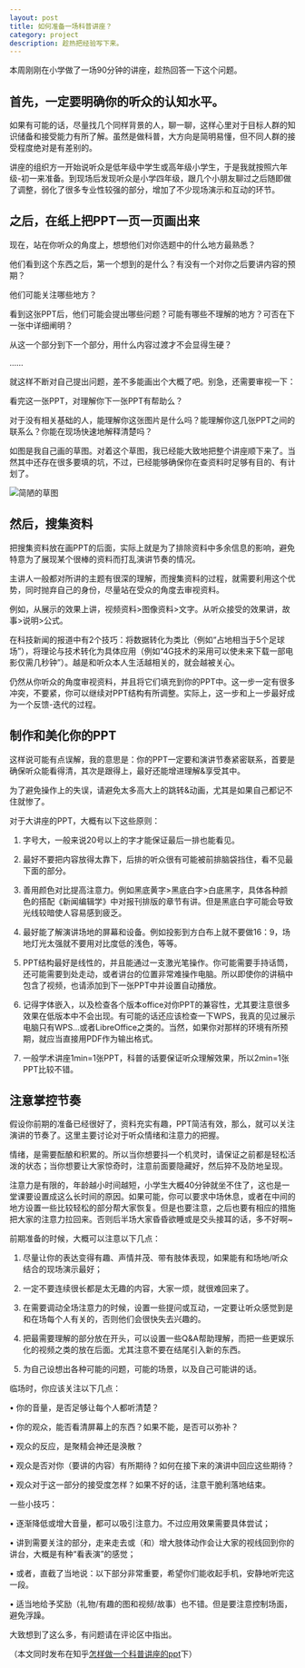 ```yaml
---
layout: post
title: 如何准备一场科普讲座？
category: project
description: 趁热把经验写下来。
---
```

本周刚刚在小学做了一场90分钟的讲座，趁热回答一下这个问题。

首先，一定要明确你的听众的认知水平。
---

如果有可能的话，尽量找几个同样背景的人，聊一聊，这样心里对于目标人群的知识储备和接受能力有所了解。虽然是做科普，大方向是简明易懂，但不同人群的接受程度绝对是有差别的。

讲座的组织方一开始说听众是低年级中学生或高年级小学生，于是我就按照六年级-初一来准备。到现场后发现听众是小学四年级，跟几个小朋友聊过之后随即做了调整，弱化了很多专业性较强的部分，增加了不少现场演示和互动的环节。

之后，在纸上把PPT一页一页画出来
---

现在，站在你听众的角度上，想想他们对你选题中的什么地方最熟悉？

他们看到这个东西之后，第一个想到的是什么？有没有一个对你之后要讲内容的预期？

他们可能关注哪些地方？

看到这张PPT后，他们可能会提出哪些问题？可能有哪些不理解的地方？可否在下一张中详细阐明？

从这一个部分到下一个部分，用什么内容过渡才不会显得生硬？

……

就这样不断对自己提出问题，差不多能画出个大概了吧。别急，还需要审视一下：

看完这一张PPT，对理解你下一张PPT有帮助么？

对于没有相关基础的人，能理解你这张图片是什么吗？能理解你这几张PPT之间的联系么？你能在现场快速地解释清楚吗？

如图是我自己画的草图。对着这个草图，我已经能大致地把整个讲座顺下来了。当然其中还存在很多要填的坑，不过，已经能够确保你在查资料时足够有目的、有计划了。

![简陋的草图](https://pic4.zhimg.com/e6b4ec56c8307e6d7b392dd46cf5385b_b.jpg)

然后，搜集资料
---

把搜集资料放在画PPT的后面，实际上就是为了排除资料中多余信息的影响，避免特意为了展现某个很棒的资料而打乱演讲节奏的情况。

主讲人一般都对所讲的主题有很深的理解，而搜集资料的过程，就需要利用这个优势，同时抛弃自己的身份，尽量站在受众的角度去审视资料。

例如，从展示的效果上讲，视频资料>图像资料>文字。从听众接受的效果讲，故事>说明>公式。

在科技新闻的报道中有2个技巧：将数据转化为类比（例如“占地相当于5个足球场”），将理论与技术转化为具体应用（例如“4G技术的采用可以使未来下载一部电影仅需几秒钟”）。越是和听众本人生活越相关的，就会越被关心。

仍然从你听众的角度审视资料，并且将它们填充到你的PPT中。这一步一定有很多冲突，不要紧，你可以继续对PPT结构有所调整。实际上，这一步和上一步最好成为一个反馈-迭代的过程。

制作和美化你的PPT
---

这样说可能有点误解，我的意思是：你的PPT一定要和演讲节奏紧密联系，首要是确保听众能看得清，其次是跟得上，最好还能增进理解&享受其中。

为了避免操作上的失误，请避免太多高大上的跳转&动画，尤其是如果自己都记不住就惨了。

对于大讲座的PPT，大概有以下这些原则：

1. 字号大，一般来说20号以上的字才能保证最后一排也能看见。

2. 最好不要把内容放得太靠下，后排的听众很有可能被前排脑袋挡住，看不见最下面的部分。

3. 善用颜色对比提高注意力。例如黑底黄字>黑底白字>白底黑字，具体各种颜色的搭配《新闻编辑学》中对报刊排版的章节有讲。但是黑底白字可能会导致光线较暗使人容易感到疲乏。

4. 最好能了解演讲场地的屏幕和设备。例如投影到方白布上就不要做16：9，场地灯光太强就不要用对比度低的浅色，等等。

5. PPT结构最好是线性的，并且能通过一支激光笔操作。你可能需要手持话筒，还可能需要到处走动，或者讲台的位置非常难操作电脑。所以即使你的讲稿中包含了视频，也请添加到下一张PPT中并设置自动播放。

6. 记得字体嵌入，以及检查各个版本office对你PPT的兼容性，尤其要注意很多效果在低版本中不会出现。有可能的话还应该检查一下WPS，我真的见过展示电脑只有WPS...或者LibreOffice之类的。当然，如果你对那样的环境有所预期，就应当直接用PDF作为输出格式。

7. 一般学术讲座1min=1张PPT，科普的话要保证听众理解效果，所以2min=1张PPT比较不错。

注意掌控节奏
---

假设你前期的准备已经很好了，资料充实有趣，PPT简洁有效，那么，就可以关注演讲的节奏了。这里主要讨论对于听众情绪和注意力的把握。

情绪，是需要酝酿和积累的。所以当你想要抖一个机灵时，请保证之前都是轻松活泼的状态；当你想要让大家惊奇时，注意前面要隐藏好，然后猝不及防地呈现。

注意力是有限的，年龄越小时间越短，小学生大概40分钟就坐不住了，这也是一堂课要设置成这么长时间的原因。如果可能，你可以要求中场休息，或者在中间的地方设置一些比较轻松的部分帮大家恢复。但是也要注意，之后也要有相应的措施把大家的注意力拉回来。否则后半场大家昏昏欲睡或是交头接耳的话，多不好啊~

前期准备的时候，大概可以注意以下几点：

1. 尽量让你的表达变得有趣、声情并茂、带有肢体表现，如果能有和场地/听众结合的现场演示最好；

2. 一定不要连续很长都是太无趣的内容，大家一烦，就很难回来了。

3. 在需要调动全场注意力的时候，设置一些提问或互动，一定要让听众感觉到是和在场每个人有关的，否则他们会很快失去兴趣的。

4. 把最需要理解的部分放在开头，可以设置一些Q&A帮助理解，而把一些更娱乐化的视频之类的放在后面。尤其注意不要在结尾引入新的东西。

5. 为自己设想出各种可能的问题，可能的场景，以及自己可能讲的话。

临场时，你应该关注以下几点：

• 你的音量，是否足够让每个人都听清楚？

• 你的观众，能否看清屏幕上的东西？如果不能，是否可以弥补？

• 观众的反应，是聚精会神还是涣散？

• 观众是否对你（要讲的内容）有所期待？如何在接下来的演讲中回应这些期待？

• 观众对于这一部分的接受度怎样？如果不好的话，注意干脆利落地结束。

一些小技巧：

• 逐渐降低或增大音量，都可以吸引注意力。不过应用效果需要具体尝试；

• 讲到需要关注的部分，走来走去或（和）增大肢体动作会让大家的视线回到你的讲台，大概是有种“看表演”的感觉；

• 或者，直截了当地说：以下部分非常重要，希望你们能收起手机，安静地听完这一段。

• 适当地给予奖励（礼物/有趣的图和视频/故事）也不错。但是要注意控制场面，避免浮躁。

大致想到了这么多，有问题请在评论区中指出。

（本文同时发布在知乎[怎样做一个科普讲座的ppt](https://www.zhihu.com/question/20843771/answer/80733459)下）